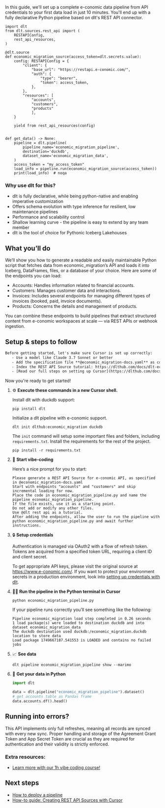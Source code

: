 In this guide, we'll set up a complete e-conomic data pipeline from API credentials to your first data load in just 10 minutes. You'll end up with a fully declarative Python pipeline based on dlt's REST API connector.

```python-outcome
import dlt
from dlt.sources.rest_api import (
    RESTAPIConfig,
    rest_api_resources,
)

@dlt.source
def economic_migration_source(access_token=dlt.secrets.value):
    config: RESTAPIConfig = {
        "client": {
            "base_url": "https://restapi.e-conomic.com/",
            "auth": {
                "type": "bearer",
                "token": access_token,
            },
        },
        "resources": [
            "accounts",
            "customers",
            "products"
            ],
    }

    yield from rest_api_resources(config)


def get_data() -> None:
    pipeline = dlt.pipeline(
        pipeline_name='economic_migration_pipeline',
        destination='duckdb',
        dataset_name='economic_migration_data', 
    )
    access_token = "my_access_token"
    load_info = pipeline.run(economic_migration_source(access_token))
    print(load_info)  # noqa
```

### Why use dlt for this?

- dlt is fully declarative, while being python-native and enabling imperative customization
- Offers schema evolution with type inference for resilient, low maintenance pipelines
- Performance and scalability control
- Shallow learning curve - the pipeline is easy to extend by any team member
- dlt is the tool of choice for Pythonic Iceberg Lakehouses

## What you’ll do

We’ll show you how to generate a readable and easily maintainable Python script that fetches data from economic_migration’s API and loads it into Iceberg, DataFrames, files, or a database of your choice. Here are some of the endpoints you can load:

- Accounts: Handles information related to financial accounts. 
- Customers: Manages customer data and interactions. 
- Invoices: Includes several endpoints for managing different types of invoices (booked, paid, invoice documents). 
- Products: Concerns the details and management of products.

You can combine these endpoints to build pipelines that extract structured content from e-conomic workspaces at scale — via REST APIs or webhook ingestion.

## Setup & steps to follow

```default
Before getting started, let's make sure Cursor is set up correctly:
   - Use a model like Claude 3.7 Sonnet or better
   - Add the specification file **@economic_migration-docs.yaml** as context
   - Index the REST API Source tutorial: https://dlthub.com/docs/dlt-ecosystem/verified-sources/rest_api/ and add it to context as **@dlt rest api**
   - [Read our full steps on setting up Cursor](https://dlthub.com/docs/dlt-ecosystem/llm-tooling/cursor-restapi#23-configuring-cursor-with-documentation)
```

Now you're ready to get started! 

1. ⚙️ **Execute these commands in a new Cursor shell.**
    
    Install dlt with duckdb support:
    ```shell
    pip install dlt
    ```

    Initialize a dlt pipeline with e-conomic support.
    ```shell
    dlt init dlthub:economic_migration duckdb
    ```

    The `init` command will setup some important files and folders, including `requirements.txt`. Install the requirements for the rest of the project.
    ```shell
    pip install -r requirements.txt
    ```
    
2. 🤠 **Start vibe-coding**
    
    Here’s a nice prompt for you to start: 
    
    ```prompt
    Please generate a REST API Source for e-conomic API, as specified in @economic_migration-docs.yaml 
    Start with endpoints "accounts" and "customers" and skip incremental loading for now. 
    Place the code in economic_migration_pipeline.py and name the pipeline economic_migration_pipeline. 
    If the file exists, use it as a starting point. 
    Do not add or modify any other files. 
    Use @dlt rest api as a tutorial. 
    After adding the endpoints, allow the user to run the pipeline with python economic_migration_pipeline.py and await further instructions.
    ```

    
3. 🔒 **Setup credentials** 
    
    Authentication is managed via OAuth2 with a flow of refresh token. Tokens are acquired from a specified token URL, requiring a client ID and client secret.
    
    To get appropriate API keys, please visit the original source at https://www.e-conomic.com/.
    If you want to protect your environment secrets in a production environment, look into [setting up credentials with dlt](https://dlthub.com/docs/walkthroughs/add_credentials).
    
4. 🏃‍♀️ **Run the pipeline in the Python terminal in Cursor**
    
    ```shell
    python economic_migration_pipeline.py
    ```
    
    If your pipeline runs correctly you’ll see something like the following:
    
    ```shell
    Pipeline economic_migration load step completed in 0.26 seconds
    1 load package(s) were loaded to destination duckdb and into dataset economic_migration_data
    The duckdb destination used duckdb:/economic_migration.duckdb location to store data
    Load package 1749667187.541553 is LOADED and contains no failed jobs
    ```
    
5. 📈 **See data**
    
    ```shell
    dlt pipeline economic_migration_pipeline show --marimo
    ```
    
6. 🐍 **Get your data in Python**
    
    ```python
    import dlt

   data = dlt.pipeline("economic_migration_pipeline").dataset()
   # get accounts table as Pandas frame
   data.accounts.df().head()
    ```

## Running into errors?

This API implements only full refreshes, meaning all records are synced with every new sync. Proper handling and storage of the Agreement Grant Token and App Secret Token are crucial as they are required for authentication and their validity is strictly enforced.

### Extra resources:

- [Learn more with our 1h vibe coding course!](https://www.youtube.com/watch?v=GGid70rnJuM)

## Next steps

- [How to deploy a pipeline](https://dlthub.com/docs/walkthroughs/deploy-a-pipeline)
- [How-to guide: Creating REST API Sources with Cursor](https://dlthub.com/docs/dlt-ecosystem/llm-tooling/cursor-restapi)